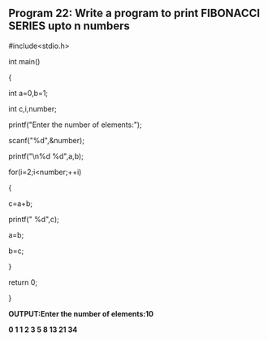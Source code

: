 ## Program 22: Write a program to print FIBONACCI SERIES upto n numbers

#include<stdio.h>   

int main()    

{    

 int a=0,b=1;
 
 int c,i,number;    
 
 printf("Enter the number of elements:");  
 
 scanf("%d",&number); 
 
 printf("\n%d %d",a,b);   
 
 for(i=2;i<number;++i) 
 
 {    
 
  c=a+b;    
  
  printf(" %d",c);   
  
  a=b;    
  
  b=c;    
  
 }  
 
  return 0;  
  
 }    
 
 **OUTPUT:Enter the number of elements:10**
 
**0 1 1 2 3 5 8 13 21 34**
